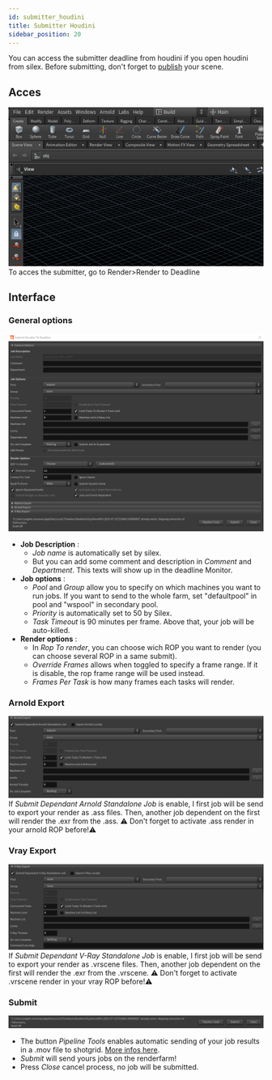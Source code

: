 ```yaml
---
id: submitter_houdini
title: Submitter Houdini
sidebar_position: 20
---
```

You can access the submitter deadline from houdini if you open houdini from silex.
Before submitting, don't forget to [publish](../basic-concepts/actions/publish.md) your scene.                              
## Acces
![](../../../static/img/user_guide/renderfarm/houdini_submitter_acces.gif)                  
To acces the submitter, go to Render>Render to Deadline
## Interface
### General options
![](../../../static/img/user_guide/renderfarm/submit_houdini_to_deadline_maya_job.png)
- **Job Description** : 
    - *Job name* is automatically set by silex. 
    - But you can add some comment and description in *Comment* and *Department*. This texts will show up in the deadline Monitor.
- **Job options** : 
    - *Pool* and *Group* allow you to specify on which machines you want to run jobs. If you want to send to the whole farm, set "defaultpool" in pool and "wspool" in secondary pool.
    - *Priority* is automatically set to 50 by Silex.
    - *Task Timeout* is 90 minutes per frame. Above that, your job will be auto-killed.
- **Render options** : 
    - In *Rop To render*, you can choose wich ROP you want to render (you can choose several ROP in a same submit). 
    - *Override Frames* allows when toggled to specify a frame range. If it is disable, the rop frame range will be used instead. 
    - *Frames Per Task* is how many frames each tasks will render.

### Arnold Export
![](../../../static/img/user_guide/renderfarm/submit_houdini_to_deadline_arnold_job.png)
If *Submit Dependant Arnold Standalone Job* is enable, I first job will be send to export your render as .ass files. Then, another job dependent on the first will render the .exr from the .ass. ⚠ Don't forget to activate .ass render in your arnold ROP before!⚠

### Vray Export
![](../../../static/img/user_guide/renderfarm/submit_houdini_to_deadline_vray_job.png)
If *Submit Dependant V-Ray Standalone Job* is enable, I first job will be send to export your render as .vrscene files. Then, another job dependent on the first will render the .exr from the .vrscene. ⚠ Don't forget to activate .vrscene render in your vray ROP before!⚠

### Submit
![](../../../static/img/user_guide/renderfarm/submit_houdini_to_deadline_padder.png)
- The button *Pipeline Tools* enables automatic sending of your job results in a .mov file to shotgrid. [More infos here](pipeline_tools.md).
- *Submit* will send yours jobs on the renderfarm!
- Press *Close* cancel process, no job will be submitted.